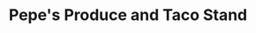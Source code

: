 ---
title: "Pepe's Produce and Taco Stand"
url: /ramona/pepes-produce-and-taco-stand/
shop: Hofladen
---